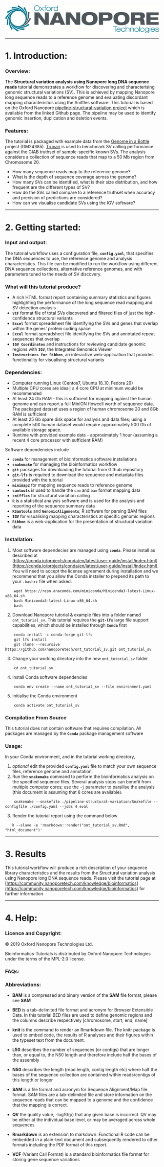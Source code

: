 ![.](Static/Images/ONT_logo.png "Oxford Nanopore Technologies")

******************

# 1. Introduction:


### Overview:

The **Structural variation analysis using Nanopore long DNA sequence reads** tutorial demonstrates a workflow for discovering and characterising genomic structural variations (SV). This is achieved by mapping Nanopore long sequence reads to a reference genome and evaluating discordant mapping characteristics using the Sniffles software. This tutorial is based on the Oxford Nanopore [pipeline-structural-variation project](https://github.com/nanoporetech/pipeline-structural-variation) which is available from the linked Github page. The pipeline may be used to identify genomic insertion, duplication and deletion events.

### Features:

The tutorial is packaged with example data from the [Genome in a Bottle](https://www.nist.gov/programs-projects/genome-bottle) project (GM24385). [Truvari](https://github.com/spiralgenetics/truvari/) is used to benchmark SV calling performance against the GIAB truthset of sample-specific known SVs. The analysis considers a collection of sequence reads that map to a 50 Mb region from Chromosome 20. 

* How many sequence reads map to the reference genome?
* What is the depth of sequence coverage across the genome?
* How many SVs can be identified, what is their size distribution, and how frequent are the different types of SV?
* How do the SVs called compare to a reference truthset when accuracy and precision of predictions are considered?
* How can we visualise candidate SVs using the IGV software?


******************

# 2. Getting started:

### Input and output: 

The tutorial workflow uses a  configuration file, **`config.yaml`**, that specifies the DNA sequences to use, the reference genome and analysis characteristics. This file can be modified to run the workflow using different DNA sequence collections, alternative reference genomes, and with parameters tuned to the needs of SV discovery. 

### What will this tutorial produce?

* A rich HTML format report containing summary statistics and figures highlighting the performance of the long sequence read mapping and SV detection analysis
* **`VCF`** format file of total SVs discovered and filtered files of just the high-confidence structural variants
* **`Excel`** format spreadsheet file identifying the SVs and genes that overlap within the genes' protein coding space
* **`Excel`** format spreadsheet file identifying the SVs and annotated repeat sequences that overlap
* **`IGV Coordinates`** and instructions for reviewing candidate genomic regions with **`IGV`**, the Integrated Genomics Viewer
* **`Instructions for Ribbon`**, an interactive web-application that provides functionality for visualising structural variants

### Dependencies:

* Computer running Linux (Centos7, Ubuntu 18_10, Fedora 29)
* Multiple CPU cores are ideal; a 4 core CPU at minimum would be recommended 
* At least 24 Gb RAM - this is sufficient for mapping against the human genome and can report a full MinION flowcell worth of sequence data. The packaged dataset uses a region of human chromosome 20 and 8Gb RAM is sufficient
* At least 25 Gb spare disk space for analysis and data files; using a complete 50X human dataset would require approximately 500 Gb of available storage space.
* Runtime with provided example data - approximately 1 hour (assuming a recent 4 core processor with sufficient RAM)


Software dependencies include

* **`conda`** for management of bioinformatics software installations
* **`snakemake`** for managing the bioinformatics workflow
* **`git`** packages for downloading the tutorial from Github repository
* **`git-lfs`** is required to download the sequence and metadata files provided with the tutorial
* **`minimap2`** for mapping sequence reads to reference genome
* **`samtools`** is used to handle the `sam` and `bam` format mapping data
* **`sniffles`** for structural variation calling
* **`R`** is a statistical analysis software and is used for the analysis and reporting of the sequence summary data
* **`RSamtools`** and **`GenomicAlignments`**; R software for parsing BAM files
* **`IGV`** for visualising mapping characteristics at specific genomic regions
* **`Ribbon`** is a web-application for the presentation of structural variation data


### Installation:

1. Most software dependecies are managed using **`conda`**. Please install as described at  <br> [https://conda.io/projects/conda/en/latest/user-guide/install/index.html](https://conda.io/projects/conda/en/latest/user-guide/install/index.html). You will need to accept the license agreement during installation and we recommend that you allow the Conda installer to prepend its path to your `.bashrc` file when asked.
```
    wget https://repo.anaconda.com/miniconda/Miniconda3-latest-Linux-x86_64.sh
    bash Miniconda3-latest-Linux-x86_64.sh
    bash
```
2. Download Nanopore tutorial & example files into a folder named `ont_tutorial_sv`. This tutorial requires the **`git-lfs`** large file support capabilities, which should be installed through **`Conda`** first
```
    conda install -c conda-forge git-lfs
    git lfs install
    git clone --recursive https://github.com/nanoporetech/ont_tutorial_sv.git ont_tutorial_sv
```
3. Change your working directory into the new `ont_tutorial_sv` folder 
```
    cd ont_tutorial_sv
```
4. Install Conda software dependencies
```
    conda env create --name ont_tutorial_sv --file environment.yaml
```
5. Initialise the Conda environment
```
    conda activate ont_tutorial_sv
```

### Compilation From Source

This tutorial does not contain software that requires compilation. All packages are managed by the **`Conda`** package management software


### Usage: 

In your Conda environment, and in the tutorial working directory,

1. *optional* edit the provided **`config.yaml`** file to match your own sequence files, reference genome and annotation. 
2. Run the **`snakemake`** command to perform the bioinformatics analysis on the specified sequence files. Several analysis steps can benefit from multiple computer cores; use the `-j` parameter to parallise the analysis (this document is assuming that 8 cores are available).
```
    snakemake --snakefile ./pipeline-structural-variation/Snakefile --configfile ./config.yaml --jobs 4 eval
```
3. Render the tutorial report using the command below
```
   R --slave -e 'rmarkdown::render("ont_tutorial_sv.Rmd", "html_document")'
```



******************

# 3. Results

This tutorial workflow will produce a rich description of your sequence library characteristics and the results from the Structural variation analysis using Nanopore long DNA sequence reads. Please visit the tutorial page at [https://community.nanoporetech.com/knowledge/bioinformatics](https://community.nanoporetech.com/knowledge/bioinformatics) for further information

******************

# 4. Help:

### Licence and Copyright:

© 2019 Oxford Nanopore Technologies Ltd.

Bioinformatics-Tutorials is distributed by Oxford Nanopore Technologies under the terms of the MPL-2.0 license.

### FAQs:



### Abbreviations:


* __BAM__ is a compressed and binary version of the __SAM__ file format; please see __SAM__

* __BED__ is a tab-delimited file format and acronym for Browser Extensible Data. In this tutorial BED files are used to define genomic regions and the columns describe respectively [chromosome, start, end, name]

* __knit__ is the command to render an Rmarkdown file. The knitr package is used to embed code, the results of R analyses and their figures within the typeset text from the document. 

* __L50__  describes the number of sequences (or contigs) that are longer than, or equal to, the N50 length and therefore include half the bases of the assembly

* __N50__  describes the length (read length, contig length etc) where half the bases of the sequence collection are contained within reads/contigs of this length or longer

* __SAM__ is a file format and acronym for Sequence Alignment/Map file format. SAM files are a tab-delimited file and store information on the sequence reads that can be mapped to a genome and the confidence that the mapping is correct.

* __QV__  the quality value, -log10(p) that any given base is incorrect. QV may be either at the individual base level, or may be averaged across whole sequences

* __Rmarkdown__ is an extension to markdown. Functional R code can be embedded in a plain-text document and subsequently rendered to other formats including the PDF format of this report.

* __VCF__ (Variant Call Format) is a standard bioinformatics file format for storing gene sequence variations
